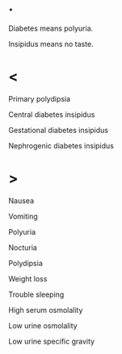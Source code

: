 # .

Diabetes means polyuria.

Insipidus means no taste.

# <

Primary polydipsia

Central diabetes insipidus

Gestational diabetes insipidus

Nephrogenic diabetes insipidus

# >

Nausea

Vomiting

Polyuria

Nocturia

Polydipsia

Weight loss

Trouble sleeping

High serum osmolality

Low urine osmolality

Low urine specific gravity
